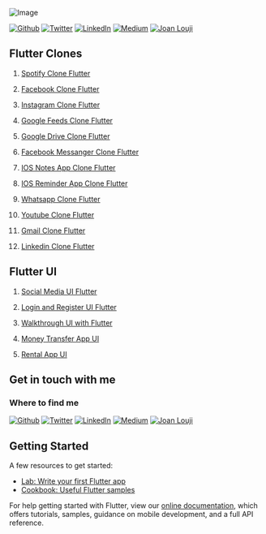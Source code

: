 ![Image](https://www.thurrott.com/wp-content/uploads/sites/2/2019/05/flutter-mobile-web-desktop.jpg)

<p><a href="https://github.com/sjlouji" target="_blank"><img alt="Github" src="https://img.shields.io/badge/GitHub-%2312100E.svg?&style=for-the-badge&logo=Github&logoColor=white" /></a> <a href="https://twitter.com/Joanlouji" target="_blank"><img alt="Twitter" src="https://img.shields.io/badge/twitter-%231DA1F2.svg?&style=for-the-badge&logo=twitter&logoColor=white" /></a> <a href="https://www.linkedin.com/in/sjlouji" target="_blank"><img alt="LinkedIn" src="https://img.shields.io/badge/linkedin-%230077B5.svg?&style=for-the-badge&logo=linkedin&logoColor=white" /></a> <a href="https://medium.com/@sjlouji10" target="_blank"><img alt="Medium" src="https://img.shields.io/badge/medium-%2312100E.svg?&style=for-the-badge&logo=medium&logoColor=white" /></a>
   <a href="https://joanlouji.web.app/" target="_blank"><img alt="Joan Louji" src="https://img.shields.io/badge/JL-Joan%20Louji-yellowgreen?style=for-the-badge&" /></a>
</p>


## Flutter Clones

1.  [Spotify Clone Flutter](https://github.com/sjlouji/SpotifyClone-Flutter)

2.  [Facebook Clone Flutter](https://github.com/sjlouji/FacebookClone-Flutter)

3.  [Instagram Clone Flutter](https://github.com/sjlouji/InstagramClone-Flutter)

4.  [Google Feeds Clone Flutter](https://github.com/sjlouji/GoogleFeedClone_Flutter)

5.  [Google Drive Clone Flutter](https://github.com/sjlouji/GoogleDriveClone-Flutter)

6.  [Facebook Messanger Clone Flutter](https://github.com/sjlouji/FacebookmessagerClone-Flutter)

7.  [IOS Notes App Clone Flutter](https://github.com/sjlouji/IOSNotesAppClone-Flutter)

8.  [IOS Reminder App Clone Flutter](https://github.com/sjlouji/IOSReminderClone-Flutter)

9.  [Whatsapp Clone Flutter](https://github.com/sjlouji/WhatsappClone-Flutter)

10.  [Youtube Clone Flutter](https://github.com/sjlouji/YoutubeClone-Flutter)

11.  [Gmail Clone Flutter](https://github.com/sjlouji/GmailClone-Flutter)

12.  [Linkedin Clone Flutter](https://github.com/sjlouji/LinkedinClone-Flutter)


## Flutter UI

1. [Social Media UI Flutter](https://github.com/sjlouji/SocialMedia-Flutter)

2. [Login and Register UI Flutter](https://github.com/sjlouji/LoginAndRegister-Flutter)

3. [Walkthrough UI with Flutter](https://github.com/sjlouji/Walkthrough-Flutter)

4. [Money Transfer App UI](https://github.com/sjlouji/MoneyTransferApp-Flutter/)

5. [Rental App UI](https://github.com/sjlouji/RentalApp-Flutter)

## Get in touch with me

<h3>Where to find me</h3>
<p><a href="https://github.com/sjlouji" target="_blank"><img alt="Github" src="https://img.shields.io/badge/GitHub-%2312100E.svg?&style=for-the-badge&logo=Github&logoColor=white" /></a> <a href="https://twitter.com/Joanlouji" target="_blank"><img alt="Twitter" src="https://img.shields.io/badge/twitter-%231DA1F2.svg?&style=for-the-badge&logo=twitter&logoColor=white" /></a> <a href="https://www.linkedin.com/in/sjlouji" target="_blank"><img alt="LinkedIn" src="https://img.shields.io/badge/linkedin-%230077B5.svg?&style=for-the-badge&logo=linkedin&logoColor=white" /></a> <a href="https://medium.com/@sjlouji10" target="_blank"><img alt="Medium" src="https://img.shields.io/badge/medium-%2312100E.svg?&style=for-the-badge&logo=medium&logoColor=white" /></a>
   <a href="https://joanlouji.web.app/" target="_blank"><img alt="Joan Louji" src="https://img.shields.io/badge/JL-Joan%20Louji-yellowgreen?style=for-the-badge&" /></a>
</p>

## Getting Started

A few resources to get started:

- [Lab: Write your first Flutter app](https://flutter.dev/docs/get-started/codelab)
- [Cookbook: Useful Flutter samples](https://flutter.dev/docs/cookbook)

For help getting started with Flutter, view our
[online documentation](https://flutter.dev/docs), which offers tutorials,
samples, guidance on mobile development, and a full API reference.
